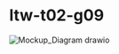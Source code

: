 # ltw-t02-g09

![Mockup_Diagram drawio](https://user-images.githubusercontent.com/72732255/164739608-a2c2c59b-3e95-42b3-82ad-b207af85a3eb.png)
